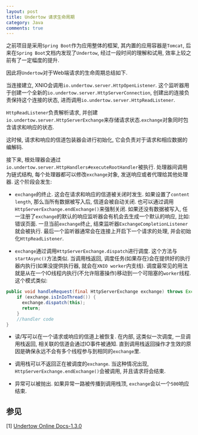 ```yaml
---
layout: post
title: Undertow 请求生命周期
category: Java
comments: true
---
```


之前项目是采用`Spring Boot`作为应用整体的框架, 其内置的应用容器是`Tomcat`, 后来在`Spring Boot`文档内发现了`Undertow`, 经过一段时间的理解和试用, 效率上较之前有了一定幅度的提升.

因此将`Undertow`对于Web端请求的生命周期总结如下.

当连接建立, XNIO会调用`io.undertow.server.HttpOpenListener`. 这个监听器用于创建一个全新的`io.undertow.server.HttpServerConnection`, 创建出的连接负责保持这个连接的状态, 进而调用`io.undertow.server.HttpReadListener`.

`HttpReadListener`负责解析请求, 并创建`io.undertow.server.HttpServerExchange`来存储请求状态.`exchange`对象同时包含请求和响应的状态.

这时候, 请求和响应的信道包装器会进行初始化, 它会负责对于请求和相应数据的编解码.

接下来, 根处理器会通过`io.undertow.server.HttpHandlers#executeRootHandler`被执行. 处理器间调用为链式结构, 每个处理器都可以修改`exchange`对象, 发送响应或者代理给其他处理器. 这个阶段会发生:

- `exchange`的终止. 这会在请求和响应的信道被关闭时发生. 如果设置了`content length`, 那么当所有数据被写入后, 信道会被自动关闭. 也可以通过调用`HttpServerExchange.endExchange()`来强制关闭. 如果还没有数据被写入, 任一注册了`exchange`的默认的响应监听器会有机会去生成一个默认的响应, 比如: 错误页面. 一旦当前`exchange`终止, 结束监听器`ExchangeCompletionListener`就会被执行. 最后一个监听器通常会在连接上开启下一个请求的处理, 并会初始化`HttpReadListener`.

- `exchange`通过调用`HttpServerExchange.dispatch`进行调度. 这个方法与`startAsync()`方法类似. 当调用栈返回, 调度任务(如果存在)会在提供好的执行器内执行(如果没提供执行器, 就会在`XNIO worker`内支线). 调度最常见的用法就是从在一个IO线程内执行(不允许阻塞操作)移动到一个可阻塞的`worker`线程. 这个模式类似:

``` java
public void handleRequest(final HttpServerExchange exchange) throws Exception {
    if (exchange.isInIoThread()) {
      exchange.dispatch(this);
      return;
    }
    //handler code
}
```

- 读/写可以在一个请求或响应的信道上被恢复. 在内部, 这类似一次调度, 一旦调用栈返回, 相关联的信道会通过IO事件被通知. 直到调用栈返回操作才生效的原因是确保永远不会有多个线程参与到相同的`exchange`里.

- 调用栈可以不返回正在被调度的`exchange`. 当这种情况出现, `HttpServerExchange.endExchange()`会被调用, 并且请求将会结束.

- 异常可以被抛出. 如果异常一路被传播到调用栈顶, `exchange`会以一个`500`响应结束.

## **参见**

[1] [Undertow Online Docs-1.3.0](http://undertow.io/undertow-docs/undertow-docs-1.3.0/index.html#undertow-request-lifecyle)
